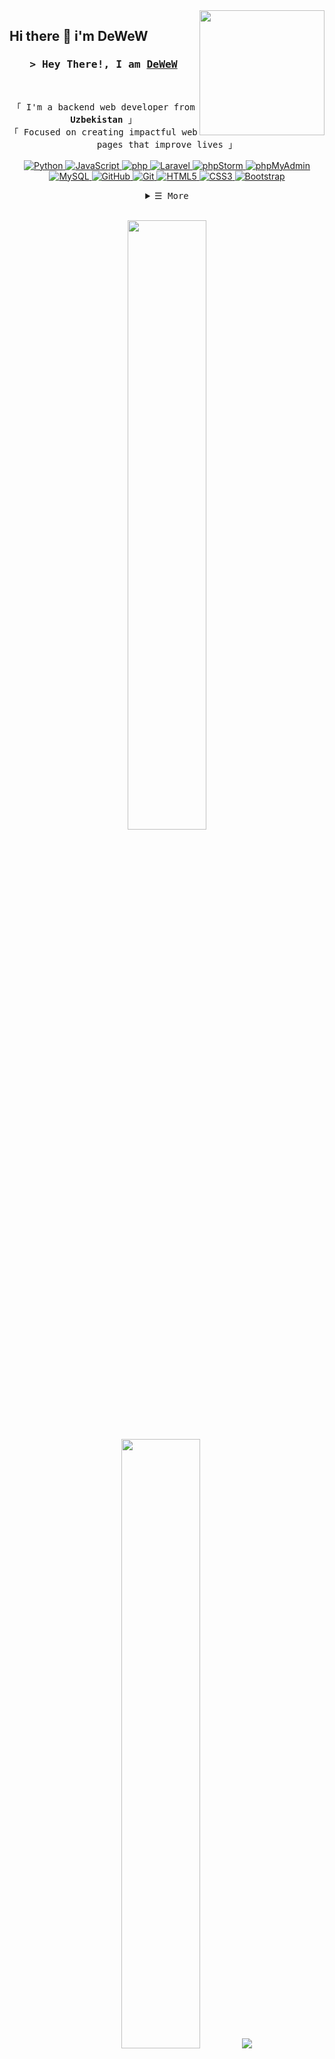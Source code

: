 <img align='right' src='https://user-images.githubusercontent.com/5713670/87202985-820dcb80-c2b6-11ea-9f56-7ec461c497c3.gif' width='200'>

## Hi there 👋 i'm DeWeW

<h3 align="center">
        <samp>&gt; Hey There!, I am
                <b><a target="_blank" href="https://github.com/DeWeWO/">DeWeW</a></b>
        </samp>
</h3>
<br>

<p align="center">
        <!-- Intro -->
        <samp align="center">
                「 I'm a backend web developer from <b>Uzbekistan</b> 」
                <br>
                「 Focused on creating impactful web pages that improve lives</b> 」
                <br>
                <br>
        </samp>
        <!-- Technologies -->
        <!-- Python -->
        <a href="https://github.com/DeWeWO?tab=repositories" target="_blank"><img alt="Python"
                        src="https://img.shields.io/badge/Python-FFD43B?style=for-the-badge&logo=python&logoColor=blue">
        </a>
        <!-- JavaScript -->
        <a href="https://github.com/DeWeWO?tab=repositories" target="_blank"><img alt="JavaScript"
                        src="https://img.shields.io/badge/JavaScript-323330?style=for-the-badge&logo=javascript&logoColor=F7DF1E">
        </a>
        <!-- php -->
        <a href="https://github.com/DeWeWO?tab=repositories" target="_blank"><img alt="php"
                        src="https://img.shields.io/badge/PHP-777BB4?style=for-the-badge&logo=php&logoColor=white">
        </a>
        <!-- Laravel -->
        <a href="https://github.com/DeWeWO?tab=repositories" target="_blank"><img alt="Laravel"
                        src="https://img.shields.io/badge/Laravel-FF2D20?style=for-the-badge&logo=laravel&logoColor=white">
        </a>
        <!-- phpStorm -->
        <a href="https://github.com/DeWeWO?tab=repositories" target="_blank"><img alt="phpStorm"
                        src="http://img.shields.io/badge/-PHPStorm-181717?style=for-the-badge&logo=phpstorm&logoColor=white">
        </a>
        <!-- phpMyAdmin -->
        <a href="https://github.com/DeWeWO?tab=repositories" target="_blank"><img alt="phpMyAdmin"
                        src="https://img.shields.io/badge/phpmyadmin-6C78AF?style=for-the-badge&logo=phpmyadmin&logoColor=white">
        </a>
        <!-- MySQL -->
        <a href="https://github.com/DeWeWO?tab=repositories" target="_blank"><img alt="MySQL"
                        src="https://img.shields.io/badge/MySQL-005C84?style=for-the-badge&logo=mysql&logoColor=white">
        </a>
        <!-- GitHub -->
        <a href="https://github.com/DeWeWO?tab=repositories" target="_blank"><img alt="GitHub"
                        src="https://img.shields.io/badge/GitHub-100000?style=for-the-badge&logo=github&logoColor=white">
        </a>
        <!-- Git -->
        <a href="https://github.com/DeWeWO?tab=repositories" target="_blank"><img alt="Git"
                        src="https://img.shields.io/badge/GIT-E44C30?style=for-the-badge&logo=git&logoColor=white">
        </a>
        <!-- HTML5 -->
        <a href="https://github.com/DeWeWO?tab=repositories" target="_blank"><img alt="HTML5"
                        src="https://img.shields.io/badge/HTML5-E34F26?style=for-the-badge&logo=html5&logoColor=white">
        </a>
        <!-- CSS3 -->
        <a href="https://github.com/DeWeWO?tab=repositories" target="_blank"><img alt="CSS3"
                        src="https://img.shields.io/badge/CSS3-1572B6?style=for-the-badge&logo=css3&logoColor=white">
        </a>
        <!-- Bootstrap -->
        <a href="https://github.com/DeWeWO?tab=repositories" target="_blank"><img alt="Bootstrap"
                        src="https://img.shields.io/badge/Bootstrap-563D7C?style=for-the-badge&logo=bootstrap&logoColor=white">
        </a>
</p>

<!-- Details Section -->
<details align="center">
    <summary> <samp>&#9776; More</samp></summary>
    <p align="center">
        <br>
        <!-- Activity Widget -->
        <br>     
        <!-- Social Links -->
        <p>Find me on</p>
        <!-- Gmail -->
        <a href="dewel000per@gmail.com" target="_blank"><img alt="Gmail"
                src="https://img.shields.io/badge/Gmail-D14836?style=for-the-badge&logo=gmail&logoColor=white">
        </a>
        <!-- Telegram -->
        <a href="https://" target="_blank"><img alt="Telegram"
                src="https://img.shields.io/badge/Telegram-2CA5E0?style=for-the-badge&logo=telegram&logoColor=white">
        </a>
        <!-- Instagram -->
        <a href="https://" target="_blank"><img alt="Instagram"
                src="https://img.shields.io/badge/Instagram-E4405F?style=for-the-badge&logo=instagram&logoColor=white">
        </a>
    </p>
</details>
<br>


<p align="center">
  <img height="50%" width="auto" src ="https://github-readme-stats.vercel.app/api?username=DeWeWO&show_icons=true&count_private=true&theme=radical&hide_border=true&hide=issues,contribs&bg_color=00000000">
  <img height="50%" width="auto" src ="https://github-readme-stats.vercel.app/api/top-langs/?username=DeWeWO&layout=compact&hide_border=true&theme=radical&bg_color=00000000&langs_count=6&hide=jupyter%20notebook,tex,css,php&exclude_repo=Pacman-AI">
  <img src ="https://github-readme-streak-stats.herokuapp.com?user=DeWeWO&theme=onedark&hide_border=true&background=FFFFFF00">
  <br>
  <br>
</p>
<!-- darcula -->

<!-- Footer -->
<samp>
    <p align="center">
        ════ ⋆★⋆ ════
        <br>
        "Happy Coding👨‍💻"
    </p>
</samp>

![Visitor Badge](https://visitor-badge.laobi.icu/badge?page_id=DeWeWO.DeWeWO)   

<!--
![Python](https://img.shields.io/badge/Python-FFD43B?style=for-the-badge&logo=python&logoColor=blue)
![JavaScript](https://img.shields.io/badge/JavaScript-323330?style=for-the-badge&logo=javascript&logoColor=F7DF1E)
![php](https://img.shields.io/badge/PHP-777BB4?style=for-the-badge&logo=php&logoColor=white)
![Laravel](https://img.shields.io/badge/Laravel-FF2D20?style=for-the-badge&logo=laravel&logoColor=white)
![phpStorm](http://img.shields.io/badge/-PHPStorm-181717?style=for-the-badge&logo=phpstorm&logoColor=white)
![phpMyAdmin](https://img.shields.io/badge/phpmyadmin-6C78AF?style=for-the-badge&logo=phpmyadmin&logoColor=white)
![MySQL](https://img.shields.io/badge/MySQL-005C84?style=for-the-badge&logo=mysql&logoColor=white)
![GitHub](https://img.shields.io/badge/GitHub-100000?style=for-the-badge&logo=github&logoColor=white)
![Git](https://img.shields.io/badge/GIT-E44C30?style=for-the-badge&logo=git&logoColor=white)
![HTML5](https://img.shields.io/badge/HTML5-E34F26?style=for-the-badge&logo=html5&logoColor=white)
![CSS3](https://img.shields.io/badge/CSS3-1572B6?style=for-the-badge&logo=css3&logoColor=white)
![Bootstrap](https://img.shields.io/badge/Bootstrap-563D7C?style=for-the-badge&logo=bootstrap&logoColor=white) -->
